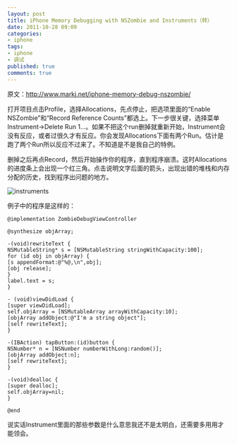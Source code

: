 ```yaml
---
layout: post
title: iPhone Memory Debugging with NSZombie and Instruments（转）
date: 2011-10-28 09:09
categories:
- iphone
tags:
- iphone
- 调试
published: true
comments: true
---
```

原文：<http://www.markj.net/iphone-memory-debug-nszombie/>

打开项目点击Profile，选择Allocations，先点停止，把选项里面的“Enable NSZombie”和“Record Reference Counts”都选上。下一步很关键，选择菜单Instrument->Delete Run 1...。如果不把这个run删掉就重新开始，Instrument会没有反应，或者过很久才有反应。你会发现Allocations下面有两个Run。估计是跑了两个Run所以反应不过来了。不知道是不是我自己的特例。

删掉之后再点Record，然后开始操作你的程序，直到程序崩溃。这时Allocations的进度条上会出现一个红三角。点击说明文字后面的箭头，出现出错的堆栈和内存分配的历史，找到程序出问题的地方。

![instruments](http://phaibin.tk/wp-content/uploads/2011/10/instruments.png)

例子中的程序是这样的：

    @implementation ZombieDebugViewController

    @synthesize objArray;

    -(void)rewriteText {
    NSMutableString* s = [NSMutableString stringWithCapacity:100];
    for (id obj in objArray) {
    [s appendFormat:@"%@,\n",obj];
    [obj release];
    }
    label.text = s;
    }

    - (void)viewDidLoad {
    [super viewDidLoad];
    self.objArray = [NSMutableArray arrayWithCapacity:10];
    [objArray addObject:@"I'm a string object"];
    [self rewriteText];
    }

    -(IBAction) tapButton:(id)button {
    NSNumber* n = [NSNumber numberWithLong:random()];
    [objArray addObject:n];
    [self rewriteText];
    }

    -(void)dealloc {
    [super dealloc];
    self.objArray=nil;
    }

    @end

说实话Instrument里面的那些参数是什么意思我还不是太明白，还需要多用用才能领会。
